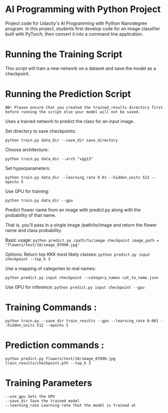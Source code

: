 # AI Programming with Python Project
Project code for Udacity's AI Programming with Python Nanodegree program. In this project, students first develop code for an image classifier built with PyTorch, then convert it into a command line application.

# Running the Training Script
This script will train a new network on a dataset and save the model as a checkpoint.

# Running the Prediction Script

    NB! Please ensure that you created the trained_results directory first before running the script else your model will not be saved.

Uses a trained network to predict the class for an input image.

Set directory to save checkpoints: 

```python train.py data_dir --save_dir save_directory```

Choose architecture: 

```python train.py data_dir --arch "vgg13"```

Set hyperparameters: 
    
```python train.py data_dir --learning_rate 0.01 --hidden_units 512 --epochs 5```
    
Use GPU for training: 
    
```python train.py data_dir --gpu```

Predict flower name from an image with predict.py along with the probability of that name. 

That is, you'll pass in a single image /path/to/image and return the flower name and class probability.

Basic usage:
```python predict.py /path/to/image checkpoint image_path = "flowers/test/10/image_07090.jpg"```
    
Options:
Return top KKK most likely classes: 
```python predict.py input checkpoint --top_k 3```

Use a mapping of categories to real names: 

```python predict.py input checkpoint --category_names cat_to_name.json```

Use GPU for inference: 
```python predict.py input checkpoint --gpu```

# Training Commands :

```python train.py --save_dir train_results --gpu --learning_rate 0.001 --hidden_units 512 --epochs 5```

# Prediction commands :

```python predict.py flowers/test/10/image_07090.jpg train_results/checkpoint.pth --top_k 3```

# Training Parameters
    --use_gpu Sets the GPU
    --save_dir Save the trained model
    --learning_rate Learning rate that the model is trained at

